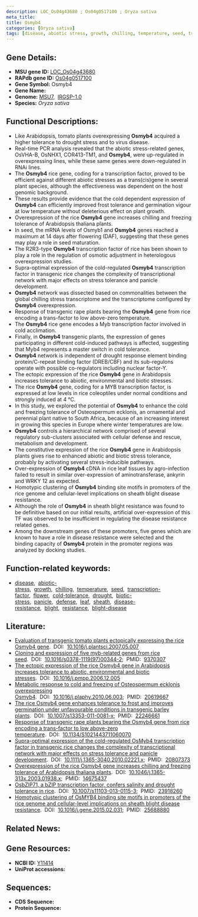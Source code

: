 ```yaml
---
description: LOC_Os04g43680 ; Os04g0517100 ; Oryza sativa
meta_title:
title: Osmyb4
categories: [Oryza sativa]
tags: [disease, abiotic stress, growth, chilling, temperature, seed, transcription factor, flower, cold tolerance, drought, biotic stress, panicle, defense, leaf, sheath, disease resistance, blight, resistance, blight disease]
---
```


## Gene Details:
- **MSU gene ID:** [LOC_Os04g43680](http://rice.uga.edu/cgi-bin/ORF_infopage.cgi?orf=LOC_Os04g43680)  
- **RAPdb gene ID:** [Os04g0517100](https://rapdb.dna.affrc.go.jp/locus/?name=Os04g0517100)  
- **Gene Symbol:** Osmyb4
- **Gene Name:**
- **Genome:**  [MSU7](http://rice.uga.edu/),&nbsp;&nbsp;[IRGSP-1.0](https://rapdb.dna.affrc.go.jp/download/irgsp1.html)
- **Species:** *Oryza sativa*

## Functional Descriptions:
   - Like Arabidopsis, tomato plants overexpressing **Osmyb4** acquired a higher tolerance to drought stress and to virus disease.
   - Real-time PCR analysis revealed that the abiotic stress-related genes, OsVHA-B, OsNHX1, COR413-TM1, and **Osmyb4**, were up-regulated in overexpressing lines, while these same genes were down-regulated in RNAi lines.
   - The **Osmyb4** rice gene, coding for a transcription factor, proved to be efficient against different abiotic stresses as a trans(cis)gene in several plant species, although the effectiveness was dependent on the host genomic background.
   - These results provide evidence that the cold dependent expression of **Osmyb4** can efficiently improved frost tolerance and germination vigour at low temperature without deleterious effect on plant growth.
   - Overexpression of the rice **Osmyb4** gene increases chilling and freezing tolerance of Arabidopsis thaliana plants.
   - In seed, the mRNA levels of Osmyb1 and **Osmyb4** genes reached a maximum at 14 days after flowering (DAF), suggesting that these genes may play a role in seed maturation.
   - The R2R3-type **Osmyb4** transcription factor of rice has been shown to play a role in the regulation of osmotic adjustment in heterologous overexpression studies.
   - Supra-optimal expression of the cold-regulated **Osmyb4** transcription factor in transgenic rice changes the complexity of transcriptional network with major effects on stress tolerance and panicle development.
   - **Osmyb4** network was dissected based on commonalities between the global chilling stress transcriptome and the transcriptome configured by **Osmyb4** overexpression.
   - Response of transgenic rape plants bearing the **Osmyb4** gene from rice encoding a trans-factor to low above-zero temperature.
   - The **Osmyb4** rice gene encodes a Myb transcription factor involved in cold acclimation.
   - Finally, in **Osmyb4** transgenic plants, the expression of genes participating in different cold-induced pathways is affected, suggesting that Myb4 represents a master switch in cold tolerance.
   - **Osmyb4** network is independent of drought response element binding protein/C-repeat binding factor (DREB/CBF) and its sub-regulons operate with possible co-regulators including nuclear factor-Y.
   - The ectopic expression of the rice **Osmyb4** gene in Arabidopsis increases tolerance to abiotic, environmental and biotic stresses.
   - The rice **Osmyb4** gene, coding for a MYB transcription factor, is expressed at low levels in rice coleoptiles under normal conditions and strongly induced at 4 °C.
   - In this study, we explored the potential of **Osmyb4** to enhance the cold and freezing tolerance of Osteospermum ecklonis, an ornamental and perennial plant native to South Africa, because of an increasing interest in growing this species in Europe where winter temperatures are low.
   - **Osmyb4** controls a hierarchical network comprised of several regulatory sub-clusters associated with cellular defense and rescue, metabolism and development.
   - The constitutive expression of the rice **Osmyb4** gene in Arabidopsis plants gives rise to enhanced abiotic and biotic stress tolerance, probably by activating several stress-inducible pathways.
   - Over-expression of **Osmyb4** cDNA in rice leaf tissues by agro-infection failed to result in similar over-expression of aminotransferase, ankyrin and WRKY 12 as expected.
   - Homotypic clustering of **Osmyb4** binding site motifs in promoters of the rice genome and cellular-level implications on sheath blight disease resistance.
   - Although the role of **Osmyb4** in sheath blight resistance was found to be definitive based on our initial results, artificial over-expression of this TF was observed to be insufficient in regulating the disease resistance related genes.
   - Among the downstream genes of these promoters, five genes which are known to have a role in disease resistance were selected and the binding capacity of **Osmyb4** protein in the promoter regions was analyzed by docking studies.

## Function-related keywords:
   - [disease](/tags/disease/),&nbsp;&nbsp;[abiotic-stress](/tags/abiotic-stress/),&nbsp;&nbsp;[growth](/tags/growth/),&nbsp;&nbsp;[chilling](/tags/chilling/),&nbsp;&nbsp;[temperature](/tags/temperature/),&nbsp;&nbsp;[seed](/tags/seed/),&nbsp;&nbsp;[transcription-factor](/tags/transcription-factor/),&nbsp;&nbsp;[flower](/tags/flower/),&nbsp;&nbsp;[cold-tolerance](/tags/cold-tolerance/),&nbsp;&nbsp;[drought](/tags/drought/),&nbsp;&nbsp;[biotic-stress](/tags/biotic-stress/),&nbsp;&nbsp;[panicle](/tags/panicle/),&nbsp;&nbsp;[defense](/tags/defense/),&nbsp;&nbsp;[leaf](/tags/leaf/),&nbsp;&nbsp;[sheath](/tags/sheath/),&nbsp;&nbsp;[disease-resistance](/tags/disease-resistance/),&nbsp;&nbsp;[blight](/tags/blight/),&nbsp;&nbsp;[resistance](/tags/resistance/),&nbsp;&nbsp;[blight-disease](/tags/blight-disease/)

## Literature:
   - [Evaluation of transgenic tomato plants ectopically expressing the rice Osmyb4 gene](https://www.doi.org/10.1016/j.plantsci.2007.05.007).&nbsp;&nbsp;DOI:&nbsp;&nbsp;[10.1016/j.plantsci.2007.05.007](https://www.doi.org/10.1016/j.plantsci.2007.05.007)
   - [Cloning and expression of five myb-related genes from rice seed](https://www.doi.org/10.1016/s0378-1119(97)00344-2).&nbsp;&nbsp;DOI:&nbsp;&nbsp;[10.1016/s0378-1119(97)00344-2](https://www.doi.org/10.1016/s0378-1119(97)00344-2);&nbsp;&nbsp;PMID:&nbsp;&nbsp;[9370307](https://pubmed.ncbi.nlm.nih.gov/9370307/)
   - [The ectopic expression of the rice Osmyb4 gene in Arabidopsis increases tolerance to abiotic, environmental and biotic stresses](https://www.doi.org/10.1016/j.pmpp.2006.12.005).&nbsp;&nbsp;DOI:&nbsp;&nbsp;[10.1016/j.pmpp.2006.12.005](https://www.doi.org/10.1016/j.pmpp.2006.12.005)
   - [Metabolic response to cold and freezing of Osteospermum ecklonis overexpressing Osmyb4](https://www.doi.org/10.1016/j.plaphy.2010.06.003).&nbsp;&nbsp;DOI:&nbsp;&nbsp;[10.1016/j.plaphy.2010.06.003](https://www.doi.org/10.1016/j.plaphy.2010.06.003);&nbsp;&nbsp;PMID:&nbsp;&nbsp;[20619667](https://pubmed.ncbi.nlm.nih.gov/20619667/)
   - [The rice Osmyb4 gene enhances tolerance to frost and improves germination under unfavourable conditions in transgenic barley plants](https://www.doi.org/10.1007/s13353-011-0081-x).&nbsp;&nbsp;DOI:&nbsp;&nbsp;[10.1007/s13353-011-0081-x](https://www.doi.org/10.1007/s13353-011-0081-x);&nbsp;&nbsp;PMID:&nbsp;&nbsp;[22246661](https://pubmed.ncbi.nlm.nih.gov/22246661/)
   - [Response of transgenic rape plants bearing the Osmyb4 gene from rice encoding a trans-factor to low above-zero temperature](https://www.doi.org/10.1134/S1021443711060070).&nbsp;&nbsp;DOI:&nbsp;&nbsp;[10.1134/S1021443711060070](https://www.doi.org/10.1134/S1021443711060070)
   - [Supra-optimal expression of the cold-regulated OsMyb4 transcription factor in transgenic rice changes the complexity of transcriptional network with major effects on stress tolerance and panicle development](https://www.doi.org/10.1111/j.1365-3040.2010.02221.x).&nbsp;&nbsp;DOI:&nbsp;&nbsp;[10.1111/j.1365-3040.2010.02221.x](https://www.doi.org/10.1111/j.1365-3040.2010.02221.x);&nbsp;&nbsp;PMID:&nbsp;&nbsp;[20807373](https://pubmed.ncbi.nlm.nih.gov/20807373/)
   - [Overexpression of the rice Osmyb4 gene increases chilling and freezing tolerance of Arabidopsis thaliana plants](https://www.doi.org/10.1046/j.1365-313x.2003.01938.x).&nbsp;&nbsp;DOI:&nbsp;&nbsp;[10.1046/j.1365-313x.2003.01938.x](https://www.doi.org/10.1046/j.1365-313x.2003.01938.x);&nbsp;&nbsp;PMID:&nbsp;&nbsp;[14675437](https://pubmed.ncbi.nlm.nih.gov/14675437/)
   - [OsbZIP71, a bZIP transcription factor, confers salinity and drought tolerance in rice](https://www.doi.org/10.1007/s11103-013-0115-3).&nbsp;&nbsp;DOI:&nbsp;&nbsp;[10.1007/s11103-013-0115-3](https://www.doi.org/10.1007/s11103-013-0115-3);&nbsp;&nbsp;PMID:&nbsp;&nbsp;[23918260](https://pubmed.ncbi.nlm.nih.gov/23918260/)
   - [Homotypic clustering of OsMYB4 binding site motifs in promoters of the rice genome and cellular-level implications on sheath blight disease resistance](https://www.doi.org/10.1016/j.gene.2015.02.031).&nbsp;&nbsp;DOI:&nbsp;&nbsp;[10.1016/j.gene.2015.02.031](https://www.doi.org/10.1016/j.gene.2015.02.031);&nbsp;&nbsp;PMID:&nbsp;&nbsp;[25688880](https://pubmed.ncbi.nlm.nih.gov/25688880/)

## Related News:

## Gene Resources:
- **NCBI ID:**  [Y11414](http://www.ncbi.nlm.nih.gov/nuccore/Y11414)
- **UniProt accessions:** [](https://www.uniprot.org/uniprotkb//entry)

## Sequences:
- **CDS Sequence:**
- **Protein Sequence:**
